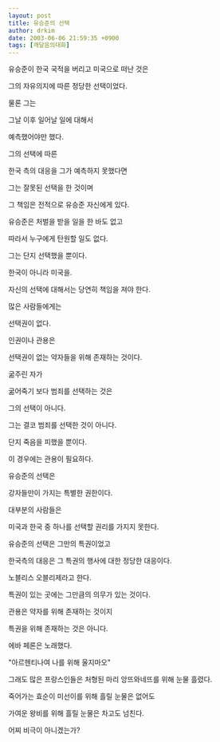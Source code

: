 ```yaml
---
layout: post
title: 유승준의 선택
author: drkim
date: 2003-06-06 21:59:35 +0900
tags: [깨달음의대화]
---
```

유승준이 한국 국적을 버리고 미국으로 떠난 것은
  
그의 자유의지에 따른 정당한 선택이었다.
  

  
물론 그는
  
그날 이후 일어날 일에 대해서
  
예측했어야만 했다.
  

  
그의 선택에 따른
  
한국 측의 대응을 그가 예측하지 못했다면
  
그는 잘못된 선택을 한 것이며
  
그 책임은 전적으로 유승준 자신에게 있다.
  

  
유승준은 처벌을 받을 일을 한 바도 없고
  
따라서 누구에게 탄원할 일도 없다.
  

  
그는 단지 선택했을 뿐이다.
  
한국이 아니라 미국을.
  
자신의 선택에 대해서는 당연히 책임을 져야 한다.
  

  
많은 사람들에게는
  
선택권이 없다.
  
인권이나 관용은
  
선택권이 없는 약자들을 위해 존재하는 것이다.
  

  
굶주린 자가
  
굶어죽기 보다 범죄를 선택하는 것은
  
그의 선택이 아니다.
  

  
그는 결코 범죄를 선택한 것이 아니다.
  
단지 죽음을 피했을 뿐이다.
  
이 경우에는 관용이 필요하다.
  

  
유승준의 선택은
  
강자들만이 가지는 특별한 권한이다.
  
대부분의 사람들은
  
미국과 한국 중 하나를 선택할 권리를 가지지 못한다.
  

  
유승준의 선택은 그만의 특권이었고
  
한국측의 대응은 그 특권의 행사에 대한 정당한 대응이다.
  

  
노블리스 오블리제라고 한다.
  
특권이 있는 곳에는 그만큼의 의무가 있는 것이다.
  

  
관용은 약자를 위해 존재하는 것이지
  
특권을 위해 존재하는 것은 아니다.
  

  
에바 페론은 노래했다.
  
"아르헨티나여 나를 위해 울지마오"
  
그래도 많은 프랑스인들은 처형된 마리 앙뜨와네뜨를 위해 눈물 흘렸다.
  

  
죽어가는 효순이 미선이를 위해 흘릴 눈물은 없어도
  
가여운 왕비를 위해 흘릴 눈물은 차고도 넘친다.
  
어찌 비극이 아니겠는가?